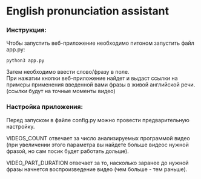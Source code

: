 # English pronunciation assistant

### Инструкция:

Чтобы запустить веб-приложение необходимо питоном запустить файл app.py:
```
python3 app.py
```
Затем необходимо ввести слово/фразу в поле.\
При нажатии кнопки веб-приложение найдет и выдаст ссылки на примеры применения введенной вами фразы в живой английской речи. (ссылки будут на точные моменты видео)

### Настройка приложения:
Перед запуском в файле config.py можно провести предварительную настройку.

VIDEOS_COUNT отвечает за число анализируемых программой видео (при увеличении этого параметра вы найдете больше видеос нужной фразой, но сам посик будет работать дольше).

VIDEO_PART_DURATION отвечает за то, насколько заранее до нужной фразы начнется воспроизведение видео (чем больше - тем раньше).
